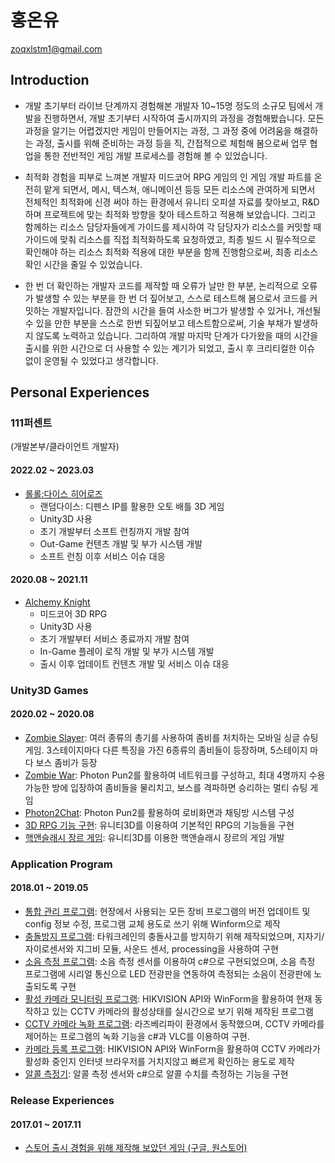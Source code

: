 # 홍온유
zoqxlstm1@gmail.com
## Introduction
- 개발 초기부터 라이브 단계까지 경험해본 개발자
10~15명 정도의 소규모 팀에서 개발을 진행하면서, 개발 초기부터 시작하여 출시까지의 과정을 경험해봤습니다. 모든 과정을 알기는 어렵겠지만 게임이 만들어지는 과정, 그 과정 중에 어려움을 해결하는 과정, 출시를 위해 준비하는 과정 등을 직, 간접적으로 체험해 봄으로써 업무 협업을 통한 전반적인 게임 개발 프로세스를 경험해 볼 수 있었습니다.


- 최적화 경험을 피부로 느껴본 개발자
미드코어 RPG 게임의 인 게임 개발 파트를 온전히 맡게 되면서, 메시, 텍스쳐, 애니메이션 등등 모든 리소스에 관여하게 되면서 전체적인 최적화에 신경 써야 하는 환경에서 유니티 오피셜 자료를 찾아보고, R&D하며 프로젝트에 맞는 최적화 방향을 찾아 테스트하고 적용해 보았습니다.
그리고 함께하는 리소스 담당자들에게 가이드를 제시하여 각 담당자가 리소스를 커밋할 때 가이드에 맞춰 리소스를 직접 최적화하도록 요청하였고, 최종 빌드 시 필수적으로 확인해야 하는 리소스 최적화 적용에 대한 부분을 함께 진행함으로써, 최종 리소스 확인 시간을 줄일 수 있었습니다.


- 한 번 더 확인하는 개발자
코드를 제작할 때 오류가 날만 한 부분, 논리적으로 오류가 발생할 수 있는 부분을 한 번 더 짚어보고, 스스로 테스트해 봄으로서 코드를 커밋하는 개발자입니다. 잠깐의 시간을 들여 사소한 버그가 발생할 수 있거나, 개선될 수 있을 만한 부분을 스스로 한번 되짚어보고 테스트함으로써, 기술 부채가 발생하지 않도록 노력하고 있습니다. 그리하여 개발 마지막 단계가 다가왔을 때의 시간을 출시를 위한 시간으로 더 사용할 수 있는 계기가 되었고, 출시 후 크리티컬한 이슈 없이 운영될 수 있었다고 생각합니다.

## Personal Experiences
### 111퍼센트
(개발본부/클라이언트 개발자)
#### 2022.02 ~ 2023.03
- [롤롤:다이스 히어로즈](https://blog.naver.com/zoqxlstm6/223235117004)
    - 랜덤다이스: 디펜스 IP를 활용한 오토 배틀 3D 게임
    - Unity3D 사용
    - 초기 개발부터 소프트 런칭까지 개발 참여
    - Out-Game 컨텐츠 개발 및 부가 시스템 개발
    - 소프트 런칭 이후 서비스 이슈 대응
#### 2020.08 ~ 2021.11
- [Alchemy Knight](https://blog.naver.com/zoqxlstm6/223235122207)
    - 미드코어 3D RPG
    - Unity3D 사용
    - 초기 개발부터 서비스 종료까지 개발 참여
    - In-Game 플레이 로직 개발 및 부가 시스템 개발
    - 출시 이후 업데이트 컨텐츠 개발 및 서비스 이슈 대응
### Unity3D Games
#### 2020.02 ~ 2020.08
- [Zombie Slayer](https://github.com/zoqxlstm7/Independent-Game/tree/master/ZombieSlayer): 여러 종류의 총기를 사용하여 좀비를 처치하는 모바일 싱글 슈팅 게임. 3스테이지마다 다른 특징을 가진 6종류의 좀비들이 등장하며, 5스테이지 마다 보스 좀비가 등장
- [Zombie War](https://github.com/zoqxlstm7/Unity3D-Portfolio/tree/master/ZombieWar): Photon Pun2를 활용하여 네트워크를 구성하고, 최대 4명까지 수용 가능한 방에 입장하여 좀비들을 물리치고, 보스를 격파하면 승리하는 멀티 슈팅 게임
- [Photon2Chat](https://github.com/zoqxlstm7/Unity3D-Portfolio/tree/master/Photon2Chat): Photon Pun2를 활용하여 로비화면과 채팅방 시스템 구성
- [3D RPG 기능 구현](https://github.com/zoqxlstm7/Unity3D-Portfolio/tree/master/3D%20RPG): 유니티3D를 이용하여 기본적인 RPG의 기능들을 구현
- [핵앤슬래시 장르 게임](https://github.com/zoqxlstm7/Unity3D-Portfolio/tree/master/Hack%20and%20Slash): 유니티3D를 이용한 핵앤슬래시 장르의 게임 개발
### Application Program
#### 2018.01 ~ 2019.05
- [통합 관리 프로그램](https://github.com/zoqxlstm7/Integrated-Management): 현장에서 사용되는 모든 장비 프로그램의 버전 업데이트 및 config 정보 수정, 프로그램 교체 용도로 쓰기 위해 Winform으로 제작
- [충돌방지 프로그램](https://github.com/zoqxlstm7/Collision-Prevention): 타워크레인의 충돌사고를 방지하기 위해 제작되었으며, 지자기/자이로센서와 지그비 모듈, 사운드 센서, processing을 사용하여 구현
- [소음 측정 프로그램](https://github.com/zoqxlstm7/Noise-Measurement): 소음 측정 센서를 이용하여 c#으로 구현되었으며, 소음 측정 프로그램에 시리얼 통신으로 LED 전광판을 연동하여 측정되는 소음이 전광판에 노출되도록 구현
- [활성 카메라 모니터링 프로그램](https://github.com/zoqxlstm7/Camera-Mornitoring): HIKVISION API와 WinForm을 활용하여 현재 동작하고 있는 CCTV 카메라의 활성상태를 실시간으로 보기 위해 제작된 프로그램
- [CCTV 카메라 녹화 프로그램](https://github.com/zoqxlstm7/Camera-Record): 라즈베리파이 환경에서 동작했으며, CCTV 카메라를 제어하는 프로그램의 녹화 기능을 c#과 VLC를 이용하여 구현.
- [카메라 등록 프로그램](https://github.com/zoqxlstm7/Camera-Register): HIKVISION API와 WinForm을 활용하여 CCTV 카메라가 활성화 중인지 인터넷 브라우저를 거치지않고 빠르게 확인하는 용도로 제작
- [알콜 측정기](https://github.com/zoqxlstm7/Alcohol-Measurement): 알콜 측정 센서와 c#으로 알콜 수치를 측정하는 기능을 구현
### Release Experiences
#### 2017.01 ~ 2017.11
 - [스토어 출시 경험을 위해 제작해 보았던 게임 (구글, 원스토어)](https://github.com/zoqxlstm7/Independent-Game)